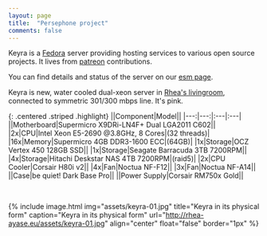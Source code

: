 ```yaml
---
layout: page
title:  "Persephone project"
comments: false
---
```


Keyra is a [Fedora](https://fedoraproject.org) server providing hosting services to various open source projects.
It lives from [patreon](https://www.patreon.com/RheaAyase) contributions.

You can find details and status of the server on our [esm page](http://status.persephone.cloud).

Keyra is new, water cooled dual-xeon server in [Rhea's livingroom](https://cloud.rhea-ayase.eu/s/O2i5kF1nZhoyiEZ), connected to symmetric 301/300 mbps line. It's pink.

{: .centered .striped .highlight}
||Component|Model||
|---:|---:|:---|:---|
||Motherboard|Supermicro X9DRi-LN4F+ Dual LGA2011 C602||
|2x|CPU|Intel Xeon E5-2690 @3.8GHz, 8 Cores|(32 threads)|
|16x|Memory|Supermicro 4GB DDR3-1600 ECC|(64GB)|
|1x|Storage|OCZ Vertex 450 128GB SSD||
|1x|Storage|Seagate Barracuda 3TB 7200RPM||
|4x|Storage|Hitachi Deskstar NAS 4TB 7200RPM|(raid5)|
|2x|CPU Cooler|Corsair H80i v2||
|4x|Fan|Noctua NF-F12||
|3x|Fan|Noctua NF-A14||
||Case|be quiet! Dark Base Pro||
||Power Supply|Corsair RM750x Gold||

&nbsp;

{% include image.html
  img="assets/keyra-01.jpg"
  title="Keyra in its physical form"
  caption="Keyra in its physical form"
  url="http://rhea-ayase.eu/assets/keyra-01.jpg"
  align="center"
  float="false"
  border="1px"
%}

